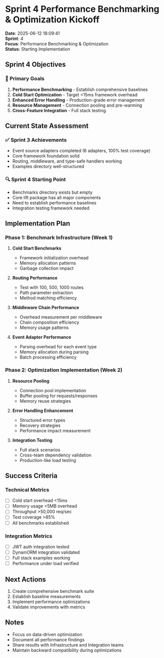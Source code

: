 # Sprint 4 Performance Benchmarking & Optimization Kickoff

**Date**: 2025-06-12 18:09:41  
**Sprint**: 4  
**Focus**: Performance Benchmarking & Optimization  
**Status**: Starting Implementation

## Sprint 4 Objectives

### 🎯 Primary Goals
1. **Performance Benchmarking** - Establish comprehensive baselines
2. **Cold Start Optimization** - Target <15ms framework overhead
3. **Enhanced Error Handling** - Production-grade error management
4. **Resource Management** - Connection pooling and pre-warming
5. **Cross-Feature Integration** - Full stack testing

## Current State Assessment

### ✅ Sprint 3 Achievements
- Event source adapters completed (6 adapters, 100% test coverage)
- Core framework foundation solid
- Routing, middleware, and type-safe handlers working
- Examples directory well-structured

### 🔍 Sprint 4 Starting Point
- Benchmarks directory exists but empty
- Core lift package has all major components
- Need to establish performance baselines
- Integration testing framework needed

## Implementation Plan

### Phase 1: Benchmark Infrastructure (Week 1)
1. **Cold Start Benchmarks**
   - Framework initialization overhead
   - Memory allocation patterns
   - Garbage collection impact

2. **Routing Performance**
   - Test with 100, 500, 1000 routes
   - Path parameter extraction
   - Method matching efficiency

3. **Middleware Chain Performance**
   - Overhead measurement per middleware
   - Chain composition efficiency
   - Memory usage patterns

4. **Event Adapter Performance**
   - Parsing overhead for each event type
   - Memory allocation during parsing
   - Batch processing efficiency

### Phase 2: Optimization Implementation (Week 2)
1. **Resource Pooling**
   - Connection pool implementation
   - Buffer pooling for requests/responses
   - Memory reuse strategies

2. **Error Handling Enhancement**
   - Structured error types
   - Recovery strategies
   - Performance impact measurement

3. **Integration Testing**
   - Full stack scenarios
   - Cross-team dependency validation
   - Production-like load testing

## Success Criteria

### Technical Metrics
- [ ] Cold start overhead <15ms
- [ ] Memory usage <5MB overhead
- [ ] Throughput >50,000 req/sec
- [ ] Test coverage >85%
- [ ] All benchmarks established

### Integration Metrics
- [ ] JWT auth integration tested
- [ ] DynamORM integration validated
- [ ] Full stack examples working
- [ ] Performance under load verified

## Next Actions
1. Create comprehensive benchmark suite
2. Establish baseline measurements
3. Implement performance optimizations
4. Validate improvements with metrics

## Notes
- Focus on data-driven optimization
- Document all performance findings
- Share results with Infrastructure and Integration teams
- Maintain backward compatibility during optimizations 